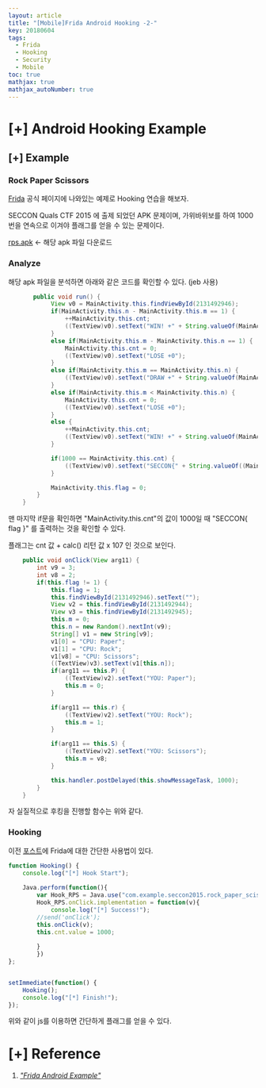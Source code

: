 ```yaml
---
layout: article
title: "[Mobile]Frida Android Hooking -2-"
key: 20180604
tags:
  - Frida
  - Hooking
  - Security
  - Mobile
toc: true
mathjax: true
mathjax_autoNumber: true
---
```


# [+] Android Hooking Example

<!--more-->

## [+] Example

### Rock Paper Scissors

<a href="https://www.frida.re/docs/examples/android/">Frida</a> 공식 페이지에 나와있는 예제로 Hooking 연습을 해보자.

SECCON Quals CTF 2015 에 출제 되었던 APK 문제이며, 가위바위보를 하여 1000번을 연속으로 이겨야 플래그를 얻을 수 있는 문제이다.

<a href="https://github.com/ctfs/write-ups-2015/tree/master/seccon-quals-ctf-2015/binary/reverse-engineering-android-apk-1">rps.apk</a> <- 해당 apk 파일 다운로드



### Analyze

해당 apk 파일을 분석하면 아래와 같은 코드를 확인할 수 있다. (jeb 사용)

```java
       public void run() {
            View v0 = MainActivity.this.findViewById(2131492946);
            if(MainActivity.this.n - MainActivity.this.m == 1) {
                ++MainActivity.this.cnt;
                ((TextView)v0).setText("WIN! +" + String.valueOf(MainActivity.this.cnt));
            }
            else if(MainActivity.this.m - MainActivity.this.n == 1) {
                MainActivity.this.cnt = 0;
                ((TextView)v0).setText("LOSE +0");
            }
            else if(MainActivity.this.m == MainActivity.this.n) {
                ((TextView)v0).setText("DRAW +" + String.valueOf(MainActivity.this.cnt));
            }
            else if(MainActivity.this.m < MainActivity.this.n) {
                MainActivity.this.cnt = 0;
                ((TextView)v0).setText("LOSE +0");
            }
            else {
                ++MainActivity.this.cnt;
                ((TextView)v0).setText("WIN! +" + String.valueOf(MainActivity.this.cnt));
            }

            if(1000 == MainActivity.this.cnt) {
                ((TextView)v0).setText("SECCON{" + String.valueOf((MainActivity.this.cnt + MainActivity.this.calc()) * 107) + "}");
            }

            MainActivity.this.flag = 0;
        }
    }
```

맨 마지막 if문을 확인하면 "MainActivity.this.cnt"의 값이 1000일 때 "SECCON{ flag }" 를 출력하는 것을 확인할 수 있다.

플래그는 cnt 값 + calc() 리턴 값 x 107 인 것으로 보인다.

```java
    public void onClick(View arg11) {
        int v9 = 3;
        int v8 = 2;
        if(this.flag != 1) {
            this.flag = 1;
            this.findViewById(2131492946).setText("");
            View v2 = this.findViewById(2131492944);
            View v3 = this.findViewById(2131492945);
            this.m = 0;
            this.n = new Random().nextInt(v9);
            String[] v1 = new String[v9];
            v1[0] = "CPU: Paper";
            v1[1] = "CPU: Rock";
            v1[v8] = "CPU: Scissors";
            ((TextView)v3).setText(v1[this.n]);
            if(arg11 == this.P) {
                ((TextView)v2).setText("YOU: Paper");
                this.m = 0;
            }

            if(arg11 == this.r) {
                ((TextView)v2).setText("YOU: Rock");
                this.m = 1;
            }

            if(arg11 == this.S) {
                ((TextView)v2).setText("YOU: Scissors");
                this.m = v8;
            }

            this.handler.postDelayed(this.showMessageTask, 1000);
        }
    }
```

자 실질적으로 후킹을 진행할 함수는 위와 같다.



### Hooking

이전 <a href="https://shhoya.github.io/2018/06/04/frida-android.html">포스트</a>에 Frida에 대한 간단한 사용법이 있다.

```javascript
function Hooking() {
	console.log("[*] Hook Start");
	
	Java.perform(function(){
		var Hook_RPS = Java.use("com.example.seccon2015.rock_paper_scissors.MainActivity");
		Hook_RPS.onClick.implementation = function(v){	
			console.log("[*] Success!");
        //send('onClick');
        this.onClick(v);
        this.cnt.value = 1000;
			
		}
		})
};


setImmediate(function() {
	Hooking();
	console.log("[*] Finish!");
});
```

위와 같이 js를 이용하면 간단하게 플래그를 얻을 수 있다.



# [+] Reference

1. <a href="https://www.frida.re/docs/examples/android/">*"Frida Android Example"*</a>